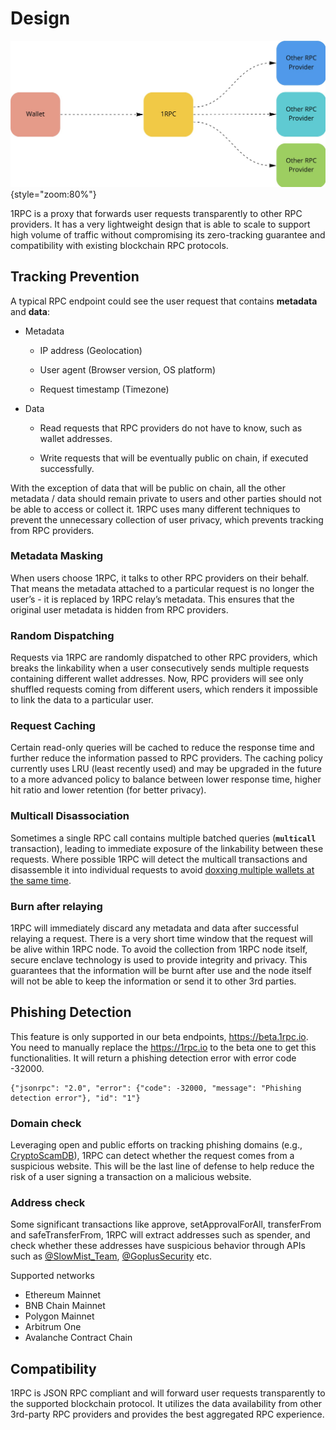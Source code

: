 # Design

![](../assets/1rpc/1rpc.png){style="zoom:80%"}

1RPC is a proxy that forwards user requests transparently to other RPC providers. It has a very lightweight design that is able to scale to support high volume of traffic without compromising its zero-tracking guarantee and compatibility with existing blockchain RPC protocols.

## Tracking Prevention

A typical RPC endpoint could see the user request that contains **metadata** and **data**:

* Metadata

    * IP address (Geolocation)

    * User agent (Browser version, OS platform)

    * Request timestamp (Timezone)

* Data

    * Read requests that RPC providers do not have to know, such as wallet addresses.

    * Write requests that will be eventually public on chain, if executed successfully.

With the exception of data that will be public on chain, all the other metadata / data should remain private to users and other parties should not be able to access or collect it. 1RPC uses many different techniques to prevent the unnecessary collection of user privacy, which prevents tracking from RPC providers.

### Metadata Masking

When users choose 1RPC, it talks to other RPC providers on their behalf. That means the metadata attached to a particular request is no longer the user’s - it is replaced by 1RPC relay’s metadata. This ensures that the original user metadata is hidden from RPC providers.

### Random Dispatching

Requests via 1RPC are randomly dispatched to other RPC providers, which breaks the linkability when a user consecutively sends multiple requests containing different wallet addresses. Now,  RPC providers will see only shuffled requests coming from different users, which renders it impossible to link the data to a particular user.

### Request Caching

Certain read-only queries will be cached to reduce the response time and further reduce the information passed to RPC providers. The caching policy currently uses LRU (least recently used) and may be upgraded in the future to a more advanced policy to balance between lower response time, higher hit ratio and lower retention (for better privacy).

### Multicall Disassociation

Sometimes a single RPC call contains multiple batched queries (**`multicall`** transaction), leading to immediate exposure of the linkability between these requests. Where possible 1RPC will detect the multicall transactions and disassemble it into individual requests to avoid [doxxing multiple wallets at the same time](https://medium.com/hoprnet/derp-example-1-metamask-linkability-6b26ba42072f).

### Burn after relaying

1RPC will immediately discard any metadata and data after successful relaying a request. There is a very short time window that the request will be alive within 1RPC node. To avoid the collection from 1RPC node itself, secure enclave technology is used to provide integrity and privacy. This guarantees that the information will be burnt after use and the node itself will not be able to keep the information or send it to other 3rd parties.

## Phishing Detection

This feature is only supported in our beta endpoints, https://beta.1rpc.io. You need to manually replace the https://1rpc.io to the beta one to get this functionalities. It will return a phishing detection error with error code -32000.

```shell
{"jsonrpc": "2.0", "error": {"code": -32000, "message": "Phishing detection error"}, "id": "1"}
```

### Domain check
Leveraging open and public efforts on tracking phishing domains (e.g., [CryptoScamDB](https://cryptoscamdb.org/)), 1RPC can detect whether the request comes from a suspicious website. This will be the last line of defense to help reduce the risk of a user signing a transaction on a malicious website.

### Address check
Some significant transactions like approve, setApprovalForAll, transferFrom and safeTransferFrom, 1RPC will extract addresses such as spender, and check whether these addresses have suspicious behavior through APIs such as [@SlowMist_Team](https://twitter.com/SlowMist_Team), [@GoplusSecurity](https://twitter.com/GoplusSecurity) etc.

Supported networks

* Ethereum Mainnet
* BNB Chain Mainnet
* Polygon Mainnet
* Arbitrum One
* Avalanche Contract Chain

## Compatibility

1RPC is JSON RPC compliant and will forward user requests transparently to the supported blockchain protocol. It utilizes the data availability from other 3rd-party RPC providers and provides the best aggregated RPC experience.
